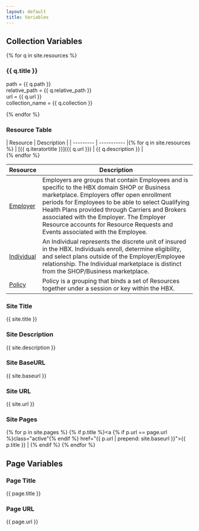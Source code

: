 ```yaml
---
layout: default
title: Variables
---
```


## Collection Variables ##
{% for q in site.resources %}
### {{ q.title }} ###
path = {{ q.path }}<br>
relative_path = {{ q.relative_path }}<br>
url = {{ q.url }}<br>
collection_name = {{ q.collection }}<br>
<p>
{% endfor %}

### Resource Table ###

| Resource	| Description |
| --------- | ----------- |{% for q in site.resources %}
| [{{ q.iteratortitle }}]({{ q.url }}) | {{ q.description }} |<br>{% endfor %}

| Resource	| Description |
| --------- | ----------- |
| [Employer](/docs/resources_employer) | Employers are groups that contain Employees and is specific to the HBX domain SHOP or Business marketplace.  Employers offer open enrollment periods for Employees to be able to select Qualifying Health Plans provided through Carriers and Brokers associated with the Employer.  The Employer Resource accounts for Resource Requests and Events associated with the Employee. | 
| [Individual](/docs/resources_individual) | An Individual represents the discrete unit of insured in the HBX.  Individuals enroll, determine eligibility, and select plans outside of the Employer/Employee relationship.  The Individual marketplace is distinct from the SHOP/Business marketplace. | 
| [Policy](/docs/resources_policy) | Policy is a grouping that binds a set of Resources together under a session or key within the HBX. |

### Site Title ###
{{ site.title }}

### Site Description ###
{{ site.description }}

### Site BaseURL ###
{{ site.baseurl }}

### Site URL ###
{{ site.url }}

### Site Pages ###
{% for p in site.pages %}
  {% if p.title %}<a {% if p.url == page.url %}class="active"{% endif %} href="{{ p.url | prepend: site.baseurl }}">{{ p.title }}</a> | {% endif %}
{% endfor %}

## Page Variables ##

### Page Title ###
{{ page.title }}

### Page URL ###
{{ page.url }}
